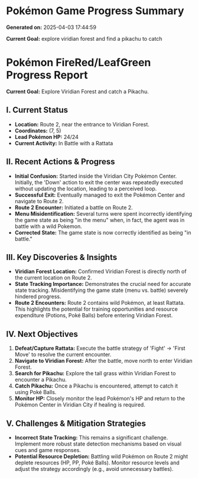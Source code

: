 # Pokémon Game Progress Summary

**Generated on:** 2025-04-03 17:44:59

**Current Goal:** explore viridian forest and find a pikachu to catch

# Pokémon FireRed/LeafGreen Progress Report

**Current Goal:** Explore Viridian Forest and catch a Pikachu.

## I. Current Status

*   **Location:** Route 2, near the entrance to Viridian Forest.
*   **Coordinates:** (7, 5)
*   **Lead Pokémon HP:** 24/24
*   **Current Activity:** In Battle with a Rattata

## II. Recent Actions & Progress

*   **Initial Confusion:** Started inside the Viridian City Pokémon Center. Initially, the 'Down' action to exit the center was repeatedly executed without updating the location, leading to a perceived loop.
*   **Successful Exit:** Eventually managed to exit the Pokémon Center and navigate to Route 2.
*   **Route 2 Encounter:** Initiated a battle on Route 2.
*   **Menu Misidentification:** Several turns were spent incorrectly identifying the game state as being "in the menu" when, in fact, the agent was in battle with a wild Pokemon.
*   **Corrected State:** The game state is now correctly identified as being "in battle."

## III. Key Discoveries & Insights

*   **Viridian Forest Location:** Confirmed Viridian Forest is directly north of the current location on Route 2.
*   **State Tracking Importance:** Demonstrates the crucial need for accurate state tracking. Misidentifying the game state (menu vs. battle) severely hindered progress.
*   **Route 2 Encounters:** Route 2 contains wild Pokémon, at least Rattata. This highlights the potential for training opportunities and resource expenditure (Potions, Poké Balls) before entering Viridian Forest.

## IV. Next Objectives

1.  **Defeat/Capture Rattata:** Execute the battle strategy of 'Fight' -> 'First Move' to resolve the current encounter.
2.  **Navigate to Viridian Forest:** After the battle, move north to enter Viridian Forest.
3.  **Search for Pikachu:** Explore the tall grass within Viridian Forest to encounter a Pikachu.
4.  **Catch Pikachu:** Once a Pikachu is encountered, attempt to catch it using Poké Balls.
5.  **Monitor HP:** Closely monitor the lead Pokémon's HP and return to the Pokémon Center in Viridian City if healing is required.

## V. Challenges & Mitigation Strategies

*   **Incorrect State Tracking:** This remains a significant challenge. Implement more robust state detection mechanisms based on visual cues and game responses.
*   **Potential Resource Depletion:** Battling wild Pokémon on Route 2 might deplete resources (HP, PP, Poké Balls). Monitor resource levels and adjust the strategy accordingly (e.g., avoid unnecessary battles).
